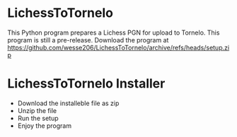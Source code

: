 # LichessToTornelo
This Python program prepares a Lichess PGN for upload to Tornelo.
This program is still a pre-release.
Download the program at https://github.com/wesse206/LichessToTornelo/archive/refs/heads/setup.zip

# LichessToTornelo Installer
- Download the installeble file as zip
- Unzip the file
- Run the setup
- Enjoy the program
